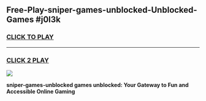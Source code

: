 
## Free-Play-sniper-games-unblocked-Unblocked-Games #j0l3k
<h3>
<a href="https://news.freeplayer.one?title=sniper-games-unblocked&ref=8M">CLICK TO PLAY</a></h3>
<hr>

<h3>
<a href="https://news.freeplayer.one?title=sniper-games-unblocked&ref=8M">CLICK 2 PLAY</a>
  
</h3>

<a href="https://news.freeplayer.one?title=sniper-games-unblocked&ref=8M"><img src="https://clearcache.store/games.png"></a>


**sniper-games-unblocked games unblocked: Your Gateway to Fun and Accessible Online Gaming**
